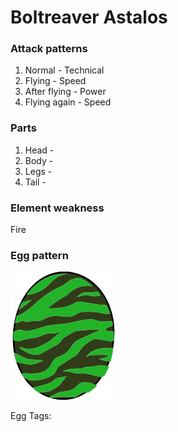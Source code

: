 # Boltreaver Astalos

### Attack patterns
1. Normal - Technical
2. Flying - Speed
3. After flying - Power
4. Flying again - Speed

### Parts
1. Head - 
2. Body - 
3. Legs - 
4. Tail - 

### Element weakness
Fire 

### Egg pattern
![image info](../assets/boltreaver_astalos.png)

Egg Tags: 
